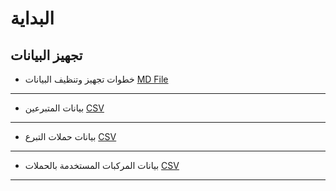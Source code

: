 # البداية

## تجهيز البيانات
- خطوات تجهيز وتنظيف البيانات [MD File](/alsobihi/تجهيز_البيانات.md)
____

- بيانات المتبرعين [CSV](بيانات%20المتبرعين.csv)

____
- بيانات حملات التبرع [CSV](حملات%20التبرع%20بالدم.csv)

____
- بيانات المركبات المستخدمة بالحملات [CSV](بيانات%20مركبات%20التبرع%20بالدم.csv)

____




